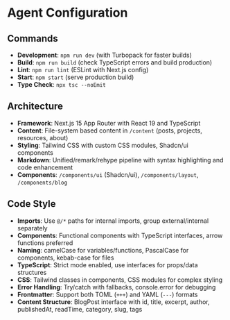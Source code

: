 # Agent Configuration

## Commands
- **Development**: `npm run dev` (with Turbopack for faster builds)
- **Build**: `npm run build` (check TypeScript errors and build production)
- **Lint**: `npm run lint` (ESLint with Next.js config)
- **Start**: `npm start` (serve production build)
- **Type Check**: `npx tsc --noEmit`

## Architecture
- **Framework**: Next.js 15 App Router with React 19 and TypeScript
- **Content**: File-system based content in `/content` (posts, projects, resources, about)
- **Styling**: Tailwind CSS with custom CSS modules, Shadcn/ui components
- **Markdown**: Unified/remark/rehype pipeline with syntax highlighting and code enhancement
- **Components**: `/components/ui` (Shadcn/ui), `/components/layout`, `/components/blog`

## Code Style
- **Imports**: Use `@/*` paths for internal imports, group external/internal separately
- **Components**: Functional components with TypeScript interfaces, arrow functions preferred
- **Naming**: camelCase for variables/functions, PascalCase for components, kebab-case for files
- **TypeScript**: Strict mode enabled, use interfaces for props/data structures
- **CSS**: Tailwind classes in components, CSS modules for complex styling
- **Error Handling**: Try/catch with fallbacks, console.error for debugging
- **Frontmatter**: Support both TOML (`+++`) and YAML (`---`) formats
- **Content Structure**: BlogPost interface with id, title, excerpt, author, publishedAt, readTime, category, slug, tags
